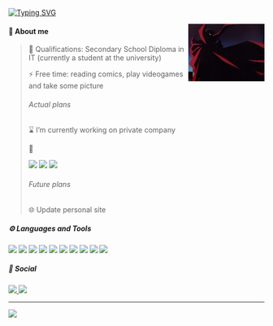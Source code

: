 [![Typing SVG](https://readme-typing-svg.herokuapp.com?font=arial&size=19&duration=1500&color=DE4F1B&vCenter=true&height=21&lines=Enter+profile+name%3A+;▯+.+.;BitTheCat+%F0%9F%99%80)](https://git.io/typing-svg)

<img align="right" alt="GIF" src="assets/spawn.webp" width="150" />

#### 📢 About me
>📙 Qualifications: Secondary School Diploma in IT (currently a student at the university)
> 
>⚡ Free time: reading comics, play videogames and take some picture
>###### Actual plans
> ⌛ I’m currently working on private company
>
> 🌱 
>
>![](https://img.shields.io/badge/Laravel-60%25-de1b1b?style=flat-square)
![](https://img.shields.io/badge/BootstrapVue-50%25-7c1bde?style=flat-square)
![](https://img.shields.io/badge/Python-10%25-9cd92b?style=flat-square)
>###### Future plans
> 🌐 Update personal site

##### ⚙️ Languages and Tools
![](https://img.shields.io/badge/python-454444?logo=python&logoColor=white&style=flat-square)
![](https://img.shields.io/badge/php-454444?logo=php&logoColor=white&style=flat-square)
![](https://img.shields.io/badge/phpstorm-454444?logo=phpstorm&logoColor=white&style=flat-square)
![](https://img.shields.io/badge/HTML5-454444?logo=html5&logoColor=white&style=flat-square)
![](https://img.shields.io/badge/js-454444?logo=javascript&logoColor=white&style=flat-square)
![](https://img.shields.io/badge/CSS3-454444?logo=css3&logoColor=white&style=flat-square)
![](https://img.shields.io/badge/GitHub-454444?logo=github&logoColor=white&style=flat-square)
![](https://img.shields.io/badge/Git-454444?logo=git&logoColor=white&style=flat-square)
![](https://img.shields.io/badge/Node.js-454444?logo=nodedotjs&logoColor=white&style=flat-square)
![](https://img.shields.io/badge/cypress-454444?logo=cypress&logoColor=white&style=flat-square)

##### 📌 Social
<a href="https://www.instagram.com/mlotito/" target="blank">
  <img src="https://img.shields.io/badge/instagram-de4f1b?logo=instagram&logoColor=white&style=flat-square" />
</a>
<a href="https://twitter.com/BitTheCat" target="blank" >
  <img src="https://img.shields.io/badge/twitter-de4f1b?&logo=twitter&logoColor=white&style=flat-square" />
</a>

___

![](https://activity-graph.herokuapp.com/graph?username=bitthecat&line=de4d04&point=fff&bg_color=918e8d&color=fff)
